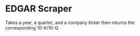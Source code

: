 # EDGAR Scraper

Takes a year, a quarter, and a company ticker then returns the corresponding 10-K/10-Q
